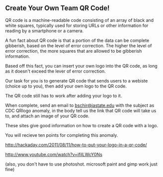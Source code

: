 Create Your Own Team QR Code!
---------

QR code is a machine-readable code consisting of an array of black and white squares, typically used for storing URLs or other information for reading by a smartphone or a camera.

A fun fact about QR code is that a portion of the data can be complete gibberish, based on the level of error correction. The higher the level of error correction, the more squares that are allowed to be gibberish information.

Based off this fact, you can insert your own logo into the QR code, as long as it doesn't exceed the lever of error correction.

Our task for you is to generate QR code that sends users to a webiste (choice up to you), then add your own logo to the QR code.

The QR code still has to work after adding your logo to it.

When complete, send an email to bschir@iastate.edu with the subject as CDC QRlogo anomaly, in the body tell us the link that QR code will take us to, and attach an image of your QR code.

These sites give good information on how to create a QR code with a logo.

You will recieve ten points for completing this anomaly.

http://hackaday.com/2011/08/11/how-to-put-your-logo-in-a-qr-code/

http://www.youtube.com/watch?v=ifilLWcY0Ns

(also, you don't have to use photoshot. microsoft paint and gimp work just fine)